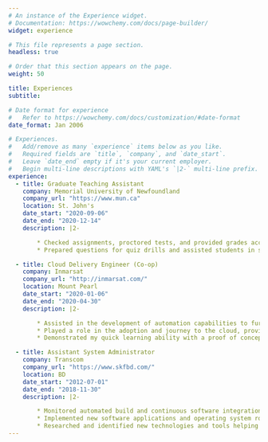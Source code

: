 ```yaml
---
# An instance of the Experience widget.
# Documentation: https://wowchemy.com/docs/page-builder/
widget: experience

# This file represents a page section.
headless: true

# Order that this section appears on the page.
weight: 50

title: Experiences
subtitle:

# Date format for experience
#   Refer to https://wowchemy.com/docs/customization/#date-format
date_format: Jan 2006

# Experiences.
#   Add/remove as many `experience` items below as you like.
#   Required fields are `title`, `company`, and `date_start`.
#   Leave `date_end` empty if it's your current employer.
#   Begin multi-line descriptions with YAML's `|2-` multi-line prefix.
experience:
  - title: Graduate Teaching Assistant
    company: Memorial University of Newfoundland
    company_url: "https://www.mun.ca"
    location: St. John's
    date_start: "2020-09-06"
    date_end: "2020-12-14"
    description: |2-

        * Checked assignments, proctored tests, and provided grades according to university standards.
        * Prepared questions for quiz drills and assisted students in scheduled labs and grading.

  - title: Cloud Delivery Engineer (Co-op)
    company: Inmarsat
    company_url: "http://inmarsat.com/"
    location: Mount Pearl
    date_start: "2020-01-06"
    date_end: "2020-04-30"
    description: |2-

        * Assisted in the development of automation capabilities to further the drive towards Infrastructure as Code (IaC).
        * Played a role in the adoption and journey to the cloud, providing best practice guidance whilst supporting the migration of virtual and physical workloads into Amazon Web Services (AWS).
        * Demonstrated my quick learning ability with a proof of concept by working on writing python code for an AWS Lambda function and CI/CD process.

  - title: Assistant System Administrator
    company: Transcom
    company_url: "https://www.skfbd.com/"
    location: BD
    date_start: "2012-07-01"
    date_end: "2018-11-30"
    description: |2-

        * Monitored automated build and continuous software integration process to drive build/release failure resolution.
        * Implemented new software applications and operating system roll-outs across business enterprise, including Sage ACCPAC and MYSQL.
        * Researched and identified new technologies and tools helping to grow agile development environment.
---
```

